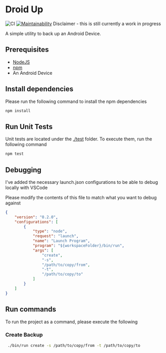 # Droid Up

![CI](https://github.com/scott-the-programmer/droid-up/workflows/CI/badge.svg)
[![Maintainability](https://api.codeclimate.com/v1/badges/ef0daf22a7e958c82ba6/maintainability)](https://codeclimate.com/github/scott-the-programmer/droid-up/maintainability)
Disclaimer - this is still currently a work in progress

A simple utility to back up an Android Device.

## Prerequisites

* [NodeJS](https://nodejs.org/en/download/) 
* [npm](https://www.npmjs.com/get-npm)
* An Android Device


## Install dependencies

Please run the following command to install the npm dependencies

```bash
npm install
```


## Run Unit Tests

Unit tests are located under the [./test](./test) folder. To execute them, run the following command

```bash
npm test
```

## Debugging 

I've added the necessary launch.json configurations to be able to debug locally with VSCode

Please modify the contents of this file to match what you want to debug against

```json
{
    "version": "0.2.0",
    "configurations": [
        {
            "type": "node",
            "request": "launch",
            "name": "Launch Program",
            "program": "${workspaceFolder}/bin/run",
            "args": [
                "create",
                "-s",
                "/path/to/copy/from",
                "-t",
                "/path/to/copy/to"
            ]
        }
    ]
}
```

## Run commands

To run the project as a command, please execute the following

### Create Backup

```bash
 ./bin/run create -s /path/to/copy/from -t /path/to/copy/to
```